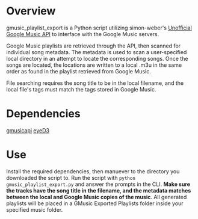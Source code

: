 Overview
=========

gmusic_playlist_export is a Python script utilizing simon-weber's [Unofficial Google Music API](https://github.com/simon-weber/Unofficial-Google-Music-API) to interface with the Google Music servers.

Google Music playlists are retrieved through the API, then scanned for individual song metadata.
The metadata is used to scan a user-specified local directory in an attempt to locate the 
corresponding songs. Once the songs are located, the locations are written to a local .m3u 
in the same order as found in the playlist retrieved from Google Music. 

File searching requires the song title to be in the local filename, and the local file's tags 
must match the tags stored in Google Music.

Dependencies
==============

[gmusicapi](http://pypi.python.org/pypi/gmusicapi/2012.05.04)
[eyeD3](http://pypi.python.org/pypi/eyeD3-pip/0.6.19)

Use
====

Install the required dependencies, then manuever to the directory you downloaded the script to. Run the script with `python gmusic_playlist_export.py` and answer the prompts in the CLI. **Make sure the tracks have the song title in the filename, and the metadata matches between the local and Google Music copies of the music**. All generated playlists will be placed in a GMusic Exported Playlists folder inside your specified music folder.
